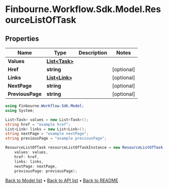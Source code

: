 # Finbourne.Workflow.Sdk.Model.ResourceListOfTask

## Properties

Name | Type | Description | Notes
------------ | ------------- | ------------- | -------------
**Values** | [**List&lt;Task&gt;**](Task.md) |  | 
**Href** | **string** |  | [optional] 
**Links** | [**List&lt;Link&gt;**](Link.md) |  | [optional] 
**NextPage** | **string** |  | [optional] 
**PreviousPage** | **string** |  | [optional] 

```csharp
using Finbourne.Workflow.Sdk.Model;
using System;

List<Task> values = new List<Task>();
string href = "example href";
List<Link> links = new List<Link>();
string nextPage = "example nextPage";
string previousPage = "example previousPage";

ResourceListOfTask resourceListOfTaskInstance = new ResourceListOfTask(
    values: values,
    href: href,
    links: links,
    nextPage: nextPage,
    previousPage: previousPage);
```

[Back to Model list](../README.md#documentation-for-models) &#8226; [Back to API list](../README.md#documentation-for-api-endpoints) &#8226; [Back to README](../README.md)
